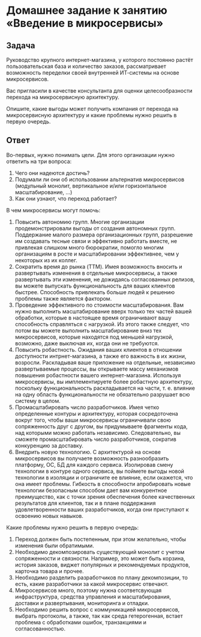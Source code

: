 # Домашнее задание к занятию «Введение в микросервисы»

## Задача

Руководство крупного интернет-магазина, у которого постоянно растёт пользовательская база и количество заказов, рассматривает возможность переделки своей внутренней   ИТ-системы на основе микросервисов. 

Вас пригласили в качестве консультанта для оценки целесообразности перехода на микросервисную архитектуру. 

Опишите, какие выгоды может получить компания от перехода на микросервисную архитектуру и какие проблемы нужно решить в первую очередь.

## Ответ

Во-первых, нужно понимать цели. Для этого организации нужно ответить на три вопроса:
1. Чего они надеются достичь?
2. Подумали ли они об использовании альтернатив микросервисов (модульный монолит, вертикальное и/или горизонтальное масштабирование, ...)
3. Как они узнают, что переход работает?

В чем микросервисы могут помочь:
1. Повысить автономию групп. Многие организации продемонстрировали выгоды от создания автономных групп. Поддержание малого размера организационных групп, разрешение им создавать тесные связи и эффективно работать вместе, не привлекая слишком много бюрократии, помогло многим организациям в росте и масштабировании эффективнее, чем у некоторых из их коллег.
2. Сократить время до рынка (TTM). Имея возможность вносить и развертывать изменения в отдельные микросервисы, а также развертывать эти изменения, не дожидаясь согласованных релизов, вы можете выпускать функциональность для ваших клиентов быстрее. Способность привлекать больше людей к решению проблемы также является фактором.
3. Проведение эффективного по стоимости масштабирования. Вам нужно выполнить масштабирование вверх только тех частей вашей обработки, которые в настоящее время ограничивают вашу способность справляться с нагрузкой. Из этого также следует, что потом вы можете выполнить масштабирование вниз тех микросервисов, которые находятся под меньшей нагрузкой, возможно, даже выключая их, когда они не требуются.
4. Повысить робастность. Ожидания ваших клиентов в отношении доступности интрнет-магазина, а также его важность в их жизни, возросли. Раскладывая ваше приложение на отдельные, независимо развертываемые процессы, вы открываете массу механизмов повышения робастности вашего интернет-магазина. Используя микросервисы, вы имплементируете более робастную архитектуру, поскольку функциональность раскладывается на части, т. е. влияние на одну область функциональности не обязательно разрушает всю систему в целом.
5. Промасштабировать число разработчиков. Имея четко определенные контуры и архитектуру, которая сосредоточена вокруг того, чтобы ваши микросервисы ограничивали свою сопряженность друг с другом, вы придумываете фрагменты кода, над которыми можно работать независимо. Следовательно, вы сможете промасштабировать число разработчиков, сократив конкуренцию за доставку.
6. Внедрить новую технологию. С архитектурой на основе микросервисов вы получаете возможность разнообразить платформу, ОС, БД для каждого сервиса. Изолировав смену технологии в контуре одного сервиса, вы поймете выгоды новой технологии в изоляции и ограничите ее влияние, если окажется, что она имеет проблемы. Гибкость в способности апробировать новые технологии безопасным способом дает вам конкурентное преимущество, как с точки зрения обеспечения более качественных результатов для клиентов, так и в плане поддержания удовлетворенности ваших разработчиков, когда они приступают к освоению новых навыков.

Какие проблемы нужно решить в первую очередь:
1. Переход должен быть постепенным, при этом желательно, чтобы изменения были обратимыми.
2. Необходимо декомпозировать существующий монолит с учетом сопряженности и связности. Например, это может быть корзина, история заказов, виджет популярных и рекомендуемых продуктов, карточка товара и прочее.
3. Необходимо разделить разработчиков по плану декомпозиции, то есть, какие разработчики за какой микросервис отвечают.
4. Микросервисов много, поэтому нужна соответсвующая инфраструктура, средства управления и масштабирования, доставки и развертывания, мониторинга и отладки.
5. Необходимо решить вопрос с коммуникацией микросервисов, выбрать протоколы, а также, так как среда гетерогенная, встает проблема с обработками ошибок, транзакциями и согласованностью.







